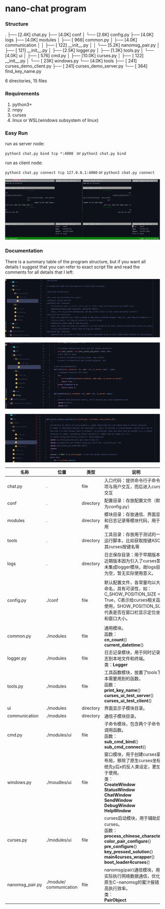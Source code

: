 # nano-chat program

### Structure

.
├── [2.4K]  chat.py
├── [4.0K]  conf
│   └── [2.6K]  config.py
├── [4.0K]  logs
├── [4.0K]  modules
│   ├── [ 966]  common.py
│   ├── [4.0K]  communication
│   │   ├── [ 122]  \_\_init\_\_.py
│   │   └── [5.2K]  nanomsg_pair.py
│   ├── [ 121]  \_\_init\_\_.py
│   ├── [2.5K]  logger.py
│   ├── [1.3K]  tools.py
│   └── [4.0K]  ui
│       ├── [ 576]  cmd.py
│       ├── [10.0K]  curses.py
│       ├── [ 122]  \_\_init\_\_.py
│       └── [ 23K]  windows.py
└── [4.0K]  tools
    ├── [ 241]  curses_demo_client.py
    ├── [ 241]  curses_demo_server.py
    └── [ 364]  find_key_name.py

6 directories, 15 files

### Requirements

1. python3+
2. nnpy
3. curses
4. linux or WSL(windows subsystem of linux)

### Easy Run

run as server node:

`python3 chat.py bind tcp *:4000 ` or `python3 chat.py bind`

run as client node:

`python3 chat.py connect tcp 127.0.0.1:4000` or `python3 chat.py connect`

![left is client node and right is server node](imgs/image-20200214165444799.png)

### Documentation

There is a summary table of the program structure,  but if you want all details I suggest that you can refer to exact script file and read the comments for all details that I left:

![image-20200214194543032](imgs/image-20200214194543032.png)

![image-20200214194603393](imgs/image-20200214194603393.png)

![image-20200214194635301](imgs/image-20200214194635301.png)



| 名称            | 位置                       | 类型      | 说明                                                         |
| --------------- | -------------------------- | --------- | ------------------------------------------------------------ |
| chat.py         | .                          | file      | 入口代码：提供命令行子命令选项与用户交互，而后进入curses交互 |
| conf            | .                          | directory | 配置目录：存放配置文件（默认为config.py）                    |
| modules         | .                          | directory | 模块目录：存放通信、界面显示和日志记录等模块代码，用于调用   |
| tools           | .                          | directory | 工具目录：存放用于测试的一键运行脚本，比如获取按键ASCII及其curses按键名等 |
| logs            | .                          | directory | 日志保存目录：用于早期版本，近期版本因为引入了curses暂时未集成logger模块，故logs目录为空，暂无实际使用意义。 |
|                 |                            |           |                                                              |
| config.py       | ./conf                     | file      | 默认配置文件，各常量均以大写命名，具有可读性，如：C_SHOW_POSITION_SIZE = True，C表示给curses相关函数使用，SHOW_POSITION_SIZE代表是否在窗口栏显示定位坐标和窗口大小。 |
|                 |                            |           |                                                              |
| common.py       | ./modules                  | file      | 通用模块。<br>函数：<br>**cn_count**()<br>**current_datetime**() |
| logger.py       | ./modules                  | file      | 日志记录模块，用于同时记录日志到本地文件和终端。<br>类：**Logger** |
| tools.py        | ./modules                  | file      | 工具函数模块，放置了tools下脚本需要用到的函数。<br>函数：<br>**print_key_name**()<br>**curses_ui_test_server**()<br>**curses_ui_test_client**() |
| ui              | ./modules                  | directory | 界面显示子模块目录。                                         |
| communication   | ./modules                  | directory | 通信子模块目录。                                             |
| cmd.py          | ./modules/ui               | file      | 子命令模块，包含两个子命令的调用函数。<br>函数：<br>**sub_cmd_bind**()<br>**sub_cmd_connect**() |
| windows.py      | ./moudles/ui               | file      | 窗口模块，用于创建curses窗口布局，移除了原生curses坐标系统先y后x的反人类设定，更加易于使用。<br>类：<br>**CreateWindow**<br>**StatusWindow**<br>**ChatWindow**<br>**SendWindow**<br>**DebugWindow**<br>**HelpWindow** |
| curses.py       | ./modules/ui               | file      | curses启动模块，用于辅助启动curses。<br>函数：<br>**process_chinese_characters**()<br>**color_pair_configure**()<br>**pre_configure**()<br>**key_pressed_solution**()<br>**main4curses_wrapper**()<br>**boot_loader4curses**() |
| nanomsg_pair.py | ./module/<br>communication | file      | nanomsg(pair)通信模块，用于实际执行网络数据通信，优化了原生C-nanomsg的蜜汁报错，提高执行效率。<br>类：<br>**PairObject** |

